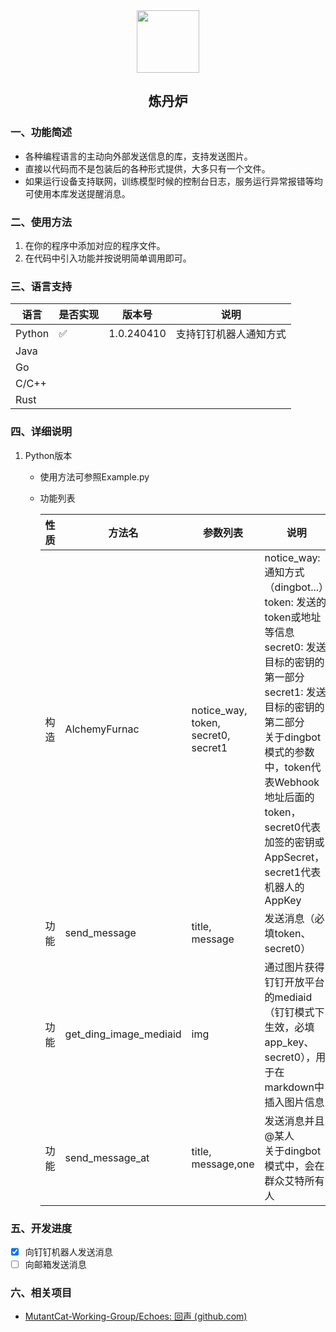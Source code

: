 <div align=center>
<img src="https://s2.loli.net/2024/04/10/PGYR7DdUOcZp5re.jpg" style="width:100px;"/>
<h2>炼丹炉</h2>
</div>

### 一、功能简述
- 各种编程语言的主动向外部发送信息的库，支持发送图片。
- 直接以代码而不是包装后的各种形式提供，大多只有一个文件。
- 如果运行设备支持联网，训练模型时候的控制台日志，服务运行异常报错等均可使用本库发送提醒消息。

### 二、使用方法

1. 在你的程序中添加对应的程序文件。
2. 在代码中引入功能并按说明简单调用即可。

### 三、语言支持

| 语言   | 是否实现 | 版本号     | 说明                   |
| ------ | -------- | ---------- | ---------------------- |
| Python | ✅        | 1.0.240410 | 支持钉钉机器人通知方式 |
| Java   |          |            |                        |
| Go     |          |            |                        |
| C/C++  |          |            |                        |
| Rust   |          |            |                        |

### 四、详细说明

1. Python版本

   - 使用方法可参照Example.py

   - 功能列表

     | 性质 | 方法名                 | 参数列表                            | 说明                                                         |
     | ---- | ---------------------- | ----------------------------------- | ------------------------------------------------------------ |
     | 构造 | AlchemyFurnac          | notice_way, token, secret0, secret1 | notice_way: 通知方式 （dingbot...）<br/>token: 发送的token或地址等信息<br/>secret0: 发送目标的密钥的第一部分<br/>secret1: 发送目标的密钥的第二部分<br/>关于dingbot模式的参数中，token代表Webhook地址后面的token，secret0代表加签的密钥或AppSecret，secret1代表机器人的AppKey |
     | 功能 | send_message           | title, message                      | 发送消息（必填token、secret0）                               |
     | 功能 | get_ding_image_mediaid | img                                 | 通过图片获得钉钉开放平台的mediaid（钉钉模式下生效，必填app_key、secret0），用于在markdown中插入图片信息 |
     | 功能 | send_message_at        | title, message,one                  | 发送消息并且@某人<br/>关于dingbot模式中，会在群众艾特所有人  |

### 五、开发进度

- [x] 向钉钉机器人发送消息
- [ ] 向邮箱发送消息

### 六、相关项目

- [MutantCat-Working-Group/Echoes: 回声 (github.com)](https://github.com/MutantCat-Working-Group/Echoes)
